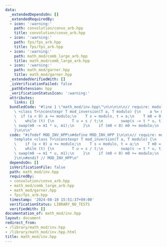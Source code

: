 ```yaml
---
data:
  _extendedDependsOn: []
  _extendedRequiredBy:
  - icon: ':warning:'
    path: convolution/convo_arb.hpp
    title: convolution/convo_arb.hpp
  - icon: ':warning:'
    path: fps/fps_arb.hpp
    title: fps/fps_arb.hpp
  - icon: ':warning:'
    path: math_mod/comb_large_arb.hpp
    title: math_mod/comb_large_arb.hpp
  - icon: ':warning:'
    path: math_mod/garner.hpp
    title: math_mod/garner.hpp
  _extendedVerifiedWith: []
  _isVerificationFailed: false
  _pathExtension: hpp
  _verificationStatusIcon: ':warning:'
  attributes:
    links: []
  bundledCode: "#line 1 \"math_mod/inv.hpp\"\n\n\n\n\n// require: modulo >= 1\ntemplate\
    \ <class T>\nconstexpr T mod_inversion(T a, T modulo) {\n    a %= modulo;\n  \
    \  if (a < 0) a += modulo;\n    T s = modulo, t = a;\n    T m0 = 0, m1 = 1;\n\
    \    while (t) {\n        T u = s / t;\n        swap(s -= t * u, t);\n       \
    \ swap(m0 -= m1 * u, m1);\n    }\n    if (m0 < 0) m0 += modulo;\n    return m0;\n\
    }\n\n\n"
  code: "#ifndef MOD_INV_HPP\n#define MOD_INV_HPP 1\n\n\n// require: modulo >= 1\n\
    template <class T>\nconstexpr T mod_inversion(T a, T modulo) {\n    a %= modulo;\n\
    \    if (a < 0) a += modulo;\n    T s = modulo, t = a;\n    T m0 = 0, m1 = 1;\n\
    \    while (t) {\n        T u = s / t;\n        swap(s -= t * u, t);\n       \
    \ swap(m0 -= m1 * u, m1);\n    }\n    if (m0 < 0) m0 += modulo;\n    return m0;\n\
    }\n\n#endif // MOD_INV_HPP\n"
  dependsOn: []
  isVerificationFile: false
  path: math_mod/inv.hpp
  requiredBy:
  - convolution/convo_arb.hpp
  - math_mod/comb_large_arb.hpp
  - math_mod/garner.hpp
  - fps/fps_arb.hpp
  timestamp: '2024-08-10 15:51:37+09:00'
  verificationStatus: LIBRARY_NO_TESTS
  verifiedWith: []
documentation_of: math_mod/inv.hpp
layout: document
redirect_from:
- /library/math_mod/inv.hpp
- /library/math_mod/inv.hpp.html
title: math_mod/inv.hpp
---
```


